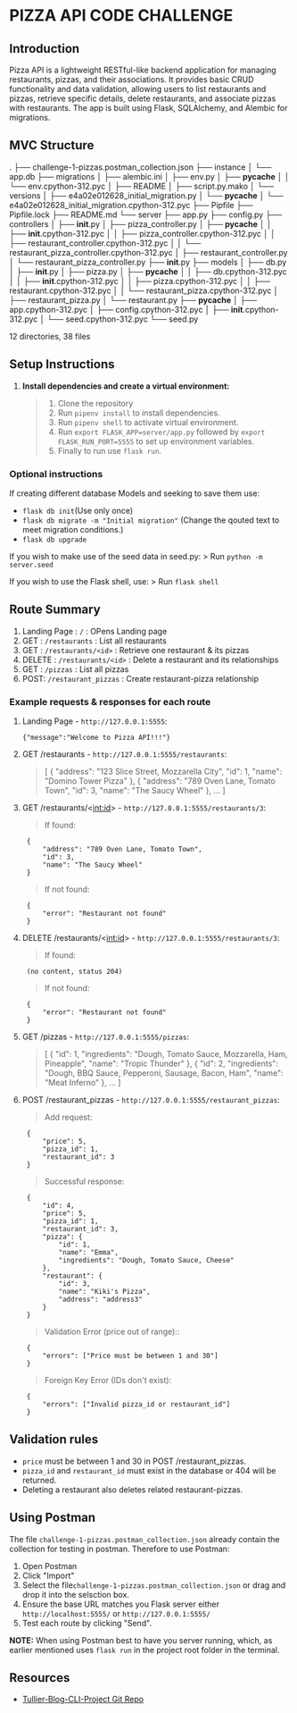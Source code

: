 # PIZZA API CODE CHALLENGE
## Introduction

Pizza API is a lightweight RESTful-like backend application for managing restaurants, pizzas, and their associations. It provides basic CRUD functionality and data validation, allowing users to list restaurants and pizzas, retrieve specific details, delete restaurants, and associate pizzas with restaurants. The app is built using Flask, SQLAlchemy, and Alembic for migrations.

## MVC Structure
.
├── challenge-1-pizzas.postman_collection.json
├── instance
│   └── app.db
├── migrations
│   ├── alembic.ini
│   ├── env.py
│   ├── __pycache__
│   │   └── env.cpython-312.pyc
│   ├── README
│   ├── script.py.mako
│   └── versions
│       ├── e4a02e012628_initial_migration.py
│       └── __pycache__
│           └── e4a02e012628_initial_migration.cpython-312.pyc
├── Pipfile
├── Pipfile.lock
├── README.md
└── server
    ├── app.py
    ├── config.py
    ├── controllers
    │   ├── __init__.py
    │   ├── pizza_controller.py
    │   ├── __pycache__
    │   │   ├── __init__.cpython-312.pyc
    │   │   ├── pizza_controller.cpython-312.pyc
    │   │   ├── restaurant_controller.cpython-312.pyc
    │   │   └── restaurant_pizza_controller.cpython-312.pyc
    │   ├── restaurant_controller.py
    │   └── restaurant_pizza_controller.py
    ├── __init__.py
    ├── models
    │   ├── db.py
    │   ├── __init__.py
    │   ├── pizza.py
    │   ├── __pycache__
    │   │   ├── db.cpython-312.pyc
    │   │   ├── __init__.cpython-312.pyc
    │   │   ├── pizza.cpython-312.pyc
    │   │   ├── restaurant.cpython-312.pyc
    │   │   └── restaurant_pizza.cpython-312.pyc
    │   ├── restaurant_pizza.py
    │   └── restaurant.py
    ├── __pycache__
    │   ├── app.cpython-312.pyc
    │   ├── config.cpython-312.pyc
    │   ├── __init__.cpython-312.pyc
    │   └── seed.cpython-312.pyc
    └── seed.py

12 directories, 38 files


## Setup Instructions

1. **Install dependencies and create a virtual environment:**

    > 1. Clone the repository
    > 2. Run `pipenv install` to install dependencies.
    > 3. Run `pipenv shell` to activate virtual environment.
    > 4. Run `export FLASK_APP=server/app.py` followed by `export FLASK_RUN_PORT=5555` to set up environment variables.
    > 5. Finally to run use `flask run`.

### Optional instructions

If creating different database Models and seeking to save them use:
- `flask db init`(Use only once)
- `flask db migrate -m "Initial migration"` (Change the qouted text to meet migration conditions.)
- `flask db upgrade`

If you wish to make use of the seed data in seed.py:
    > Run `python -m server.seed`

If you wish to use the Flask shell, use:
    > Run `flask shell`

## Route Summary
1. Landing Page : `/` : OPens Landing page
2. GET :  `/restaurants` :	List all restaurants
3. GET :  `/restaurants/<id>` :	Retrieve one restaurant & its pizzas
4. DELETE : `/restaurants/<id>` : Delete a restaurant and its relationships
5. GET : `/pizzas` : List all pizzas
6. POST: `/restaurant_pizzas` : Create restaurant-pizza relationship

### Example requests & responses for each route

1. Landing Page - `http://127.0.0.1:5555`:

    `{"message":"Welcome to Pizza API!!!"}`

2. GET /restaurants - `http://127.0.0.1:5555/restaurants`:

    >   [
            {
                "address": "123 Slice Street, Mozzarella City",
                "id": 1,
                "name": "Domino Tower Pizza"
            },
            {
                "address": "789 Oven Lane, Tomato Town",
                "id": 3,
                "name": "The Saucy Wheel"
            },
            ...
        ]

3. GET /restaurants/<<int:id>> - `http://127.0.0.1:5555/restaurants/3`:
    > If found:

        {
            "address": "789 Oven Lane, Tomato Town",
            "id": 3,
            "name": "The Saucy Wheel"
        }

    > If not found:

        {
            "error": "Restaurant not found"
        }

4. DELETE /restaurants/<<int:id>> - `http://127.0.0.1:5555/restaurants/3`:
    > If found:

        (no content, status 204)

    > If not found:

        {
            "error": "Restaurant not found"
        }

5. GET /pizzas - `http://127.0.0.1:5555/pizzas`:

    >   [
            {
                "id": 1,
                "ingredients": "Dough, Tomato Sauce, Mozzarella, Ham, Pineapple",
                "name": "Tropic Thunder"
            },
            {
                "id": 2,
                "ingredients": "Dough, BBQ Sauce, Pepperoni, Sausage, Bacon, Ham",
                "name": "Meat Inferno"
            },
            ...
        ]

6. POST /restaurant_pizzas - `http://127.0.0.1:5555/restaurant_pizzas`:

    > Add request:

        {
            "price": 5,
            "pizza_id": 1,
            "restaurant_id": 3
        }

    > Successful response:

        {
            "id": 4,
            "price": 5,
            "pizza_id": 1,
            "restaurant_id": 3,
            "pizza": {
                "id": 1,
                "name": "Emma",
                "ingredients": "Dough, Tomato Sauce, Cheese"
            },
            "restaurant": {
                "id": 3,
                "name": "Kiki's Pizza",
                "address": "address3"
            }
        }

    > Validation Error (price out of range)::

        {
            "errors": ["Price must be between 1 and 30"]
        }

    > Foreign Key Error (IDs don't exist): 

        {
            "errors": ["Invalid pizza_id or restaurant_id"]
        }

## Validation rules
- `price` must be between 1 and 30 in POST /restaurant_pizzas.
- `pizza_id` and `restaurant_id` must exist in the database or 404 will be returned.
- Deleting a restaurant also deletes related restaurant-pizzas.


## Using Postman
The file `challenge-1-pizzas.postman_collection.json` already contain the collection for testing in postman.
Therefore to use Postman:

1. Open Postman
2. Click "Import"
3. Select the file`challenge-1-pizzas.postman_collection.json` or drag and drop it into the selsction box.
4. Ensure the base URL matches you Flask server either `http://localhost:5555/` or `http://127.0.0.1:5555/`
5. Test each route by clicking "Send".


**NOTE:** When using Postman best to have you server running, which, as earlier mentioned uses `flask run` in the project root folder in the terminal.


## Resources

- [Tullier-Blog-CLI-Project Git Repo](https://github.com/Silva-NK/Pizza-API-Code-Challenge)

